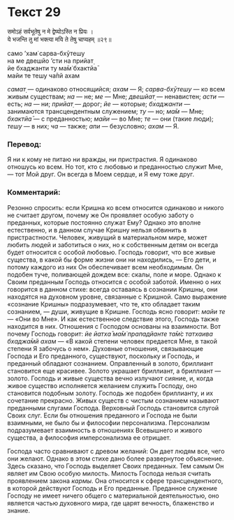 # Текст 29

समोऽहं सर्वभूतेषु न मे द्वेष्योऽस्ति न प्रियः ।  
ये भजन्ति तु मां भक्त्या मयि ते तेषु चाप्यहम् ॥२९॥

само ’хам̇ сарва-бхӯтешу  
на ме двешйо ’сти на прийат̣  
йе бхаджанти ту ма̄м̇ бхактйа̄  
майи те тешу ча̄пй ахам

_самат̣_ — одинаково относящийся; _ахам_ — Я; _сарва-бхӯтешу_ — ко всем живым существам; _на_ — не; _ме_ — Мне; _двешйат̣_ — ненавистен; _асти_ — есть; _на_ — ни; _прийат̣_ — дорог; _йе_ — которые; _бхаджанти_ — занимаются трансцендентным служением; _ту_ — но; _ма̄м_ — Мне; _бхактйа̄_ — с преданностью; _майи_ — во Мне; _те_ — они (такие люди); _тешу_ — в них; _ча_ — также; _апи_ — безусловно; _ахам_ — Я.

### Перевод:

Я ни к кому не питаю ни вражды, ни пристрастия. Я одинаково отношусь ко всем. Но тот, кто с любовью и преданностью служит Мне, — тот Мой друг. Он всегда в Моем сердце, и Я ему тоже друг.

### Комментарий:

Резонно спросить: если Кришна ко всем относится одинаково и никого не считает другом, почему же Он проявляет особую заботу о преданных, которые постоянно служат Ему? Однако это вполне естественно, и в данном случае Кришну нельзя обвинить в пристрастности. Человек, живущий в материальном мире, может любить людей и заботиться о них, но к собственным детям он всегда будет относится с особой любовью. Господь говорит, что все живые существа, в какой бы форме жизни они ни находились, — Его дети, и потому каждого из них Он обеспечивает всем необходимым. Он подобен туче, поливающей дождем все: скалы, поле и море. Однако к Своим преданным Господь относится с особой заботой. Именно о них говорится в данном стихе: всегда оставаясь в сознании Кришны, они находятся на духовном уровне, связанные с Кришной. Само выражение «сознание Кришны» подразумевает, что те, кто обладает таким сознанием, — души, живущие в Кришне. Господь ясно говорит: _майи те_ — «Они во Мне». И как естественное следствие этого, Господь также находится в них. Отношения с Господом основаны на взаимности. Вот почему Господь говорит: _йе йатха̄ ма̄м̇ прападйанте та̄м̇с татхаива бхаджа̄мй ахам_ — «В какой степени человек предается Мне, в такой степени Я забочусь о нем». Духовные отношения, связывающие Господа и Его преданного, существуют, поскольку и Господь, и преданный обладают сознанием. Оправленный в золото, бриллиант становится еще красивее. Золото украшает бриллиант, а бриллиант — золото. Господь и живые существа вечно излучают сияние, и, когда живое существо исполняется желанием служить Господу, оно становится подобным золоту. Господь же подобен бриллианту, и их сочетание прекрасно. Живых существ с чистым сознанием называют преданными слугами Господа. Верховный Господь становится слугой Своих слуг. Если бы отношения преданного и Господа не были взаимными, не было бы и философии персонализма. Персонализм подразумевает взаимность в отношениях Всевышнего и живого существа, а философия имперсонализма ее отрицает.

Господа часто сравнивают с древом желаний: Он дает людям все, чего они желают. Однако в этом стихе дано более развернутое объяснение. Здесь сказано, что Господь выделяет Своих преданных. Тем самым Он являет им Свою особую милость. Милость Господа нельзя считать проявлением закона _кармы_. Она относится к сфере трансцендентного, в которой действуют Господь и Его преданные. Преданное служение Господу не имеет ничего общего с материальной деятельностью, оно является частью духовного мира, где царят вечность, блаженство и знание.